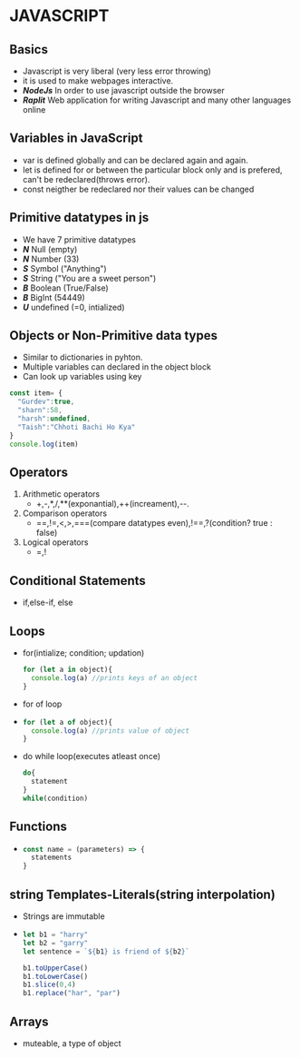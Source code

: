 # JAVASCRIPT

## Basics
- Javascript is very liberal (very less error throwing)
- it is used to make webpages interactive.
- ***NodeJs***  In order to use javascript outside the browser
- ***Raplit*** Web application for writing Javascript and many other languages online


## Variables in JavaScript
- var is defined globally and can be declared again and again.
- let is defined for or between the particular block only and is prefered, can't be redeclared(throws error).  
- const neigther be redeclared nor their values can be changed

## Primitive datatypes in js
- We have 7 primitive datatypes
- ***N*** Null (empty)
- ***N*** Number (33)
- ***S*** Symbol ("Anything")
- ***S*** String ("You are a sweet person")
- ***B*** Boolean (True/False)
- ***B*** BigInt (54449)
- ***U*** undefined (=0, intialized)

## Objects or Non-Primitive data types  
- Similar to dictionaries in pyhton.
- Multiple variables can declared in the object block
- Can look up variables using key

```javascript
const item= {
  "Gurdev":true,
  "sharn":58,
  "harsh":undefined,
  "Taish":"Chhoti Bachi Ho Kya"
}
console.log(item)
``` 
## Operators
1. Arithmetic operators
   - +,-,*,/,**(exponantial),++(increament),--.
2. Comparison operators
   - ==,!=,<,>,===(compare datatypes even),!==,?(condition? true : false)
3. Logical operators
   - =,!

## Conditional Statements
- if,else-if, else

## Loops
- for(intialize; condition; updation)
  ```javascript
  for (let a in object){
    console.log(a) //prints keys of an object
  }
  ```
- for of loop
- ```javascript
  for (let a of object){
    console.log(a) //prints value of object
  }
  ```
- do while loop(executes atleast once)
  ```javascript
  do{
    statement
  }  
  while(condition)

## Functions
- ```javascript
  const name = (parameters) => {
    statements 
  }

## string Templates-Literals(string interpolation)
- Strings are immutable
- ```javascript
  let b1 = "harry"
  let b2 = "garry"
  let sentence = `${b1} is friend of ${b2}`

  b1.toUpperCase()
  b1.toLowerCase()
  b1.slice(0,4)
  b1.replace("har", "par")
  ```

##  Arrays
- muteable, a type of object  
